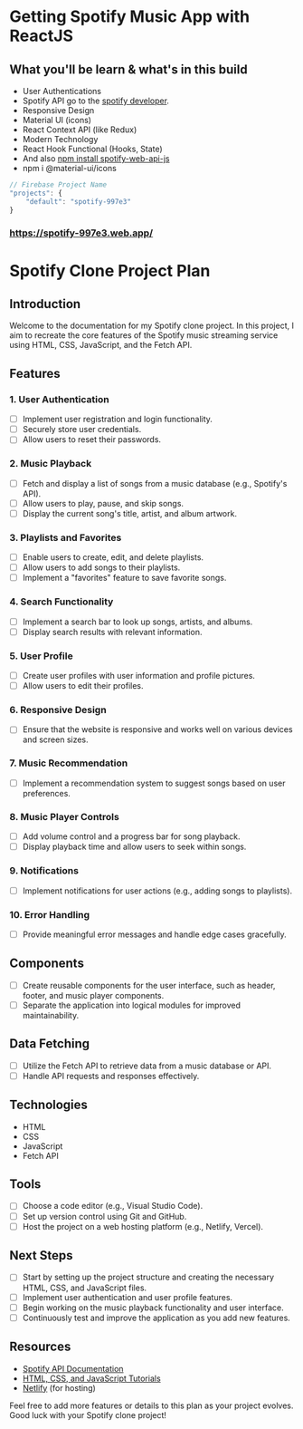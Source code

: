 # Getting Spotify Music App with ReactJS

## What you'll be learn & what's in this build

- User Authentications
- Spotify API go to the [spotify developer](https://developer.spotify.com/).
- Responsive Design
- Material UI (icons)
- React Context API (like Redux)
- Modern Technology
- React Hook Functional (Hooks, State)
- And also [npm install spotify-web-api-js]()
- npm i @material-ui/icons

```js
// Firebase Project Name
"projects": {
    "default": "spotify-997e3"
}
```
### https://spotify-997e3.web.app/

# Spotify Clone Project Plan

## Introduction

Welcome to the documentation for my Spotify clone project. In this project, I aim to recreate the core features of the Spotify music streaming service using HTML, CSS, JavaScript, and the Fetch API.

## Features

### 1. User Authentication

- [ ] Implement user registration and login functionality.
- [ ] Securely store user credentials.
- [ ] Allow users to reset their passwords.

### 2. Music Playback

- [ ] Fetch and display a list of songs from a music database (e.g., Spotify's API).
- [ ] Allow users to play, pause, and skip songs.
- [ ] Display the current song's title, artist, and album artwork.

### 3. Playlists and Favorites

- [ ] Enable users to create, edit, and delete playlists.
- [ ] Allow users to add songs to their playlists.
- [ ] Implement a "favorites" feature to save favorite songs.

### 4. Search Functionality

- [ ] Implement a search bar to look up songs, artists, and albums.
- [ ] Display search results with relevant information.

### 5. User Profile

- [ ] Create user profiles with user information and profile pictures.
- [ ] Allow users to edit their profiles.

### 6. Responsive Design

- [ ] Ensure that the website is responsive and works well on various devices and screen sizes.

### 7. Music Recommendation

- [ ] Implement a recommendation system to suggest songs based on user preferences.

### 8. Music Player Controls

- [ ] Add volume control and a progress bar for song playback.
- [ ] Display playback time and allow users to seek within songs.

### 9. Notifications

- [ ] Implement notifications for user actions (e.g., adding songs to playlists).

### 10. Error Handling

- [ ] Provide meaningful error messages and handle edge cases gracefully.

## Components

- [ ] Create reusable components for the user interface, such as header, footer, and music player components.
- [ ] Separate the application into logical modules for improved maintainability.

## Data Fetching

- [ ] Utilize the Fetch API to retrieve data from a music database or API.
- [ ] Handle API requests and responses effectively.

## Technologies

- HTML
- CSS
- JavaScript
- Fetch API

## Tools

- [ ] Choose a code editor (e.g., Visual Studio Code).
- [ ] Set up version control using Git and GitHub.
- [ ] Host the project on a web hosting platform (e.g., Netlify, Vercel).

## Next Steps

- [ ] Start by setting up the project structure and creating the necessary HTML, CSS, and JavaScript files.
- [ ] Implement user authentication and user profile features.
- [ ] Begin working on the music playback functionality and user interface.
- [ ] Continuously test and improve the application as you add new features.

## Resources

- [Spotify API Documentation](https://developer.spotify.com/documentation/web-api/)
- [HTML, CSS, and JavaScript Tutorials](https://developer.mozilla.org/)
- [Netlify](https://www.netlify.com/) (for hosting)

Feel free to add more features or details to this plan as your project evolves. Good luck with your Spotify clone project!
